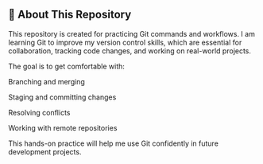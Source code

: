 ## 📘 About This Repository
This repository is created for practicing Git commands and workflows.
I am learning Git to improve my version control skills, which are essential for collaboration, tracking code changes, and working on real-world projects.

The goal is to get comfortable with:

Branching and merging

Staging and committing changes

Resolving conflicts

Working with remote repositories

This hands-on practice will help me use Git confidently in future development projects.
